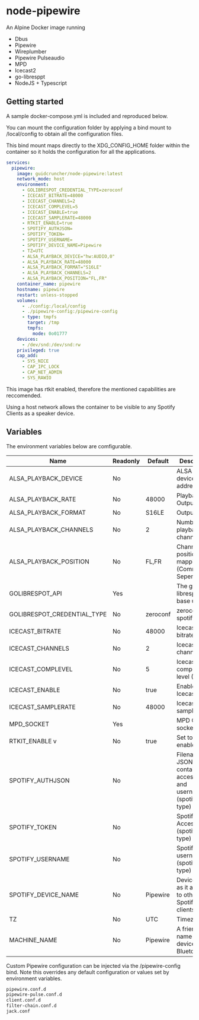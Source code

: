 # node-pipewire

An Alpine Docker image running

- Dbus
- Pipewire
- Wireplumber
- Pipewire Pulseaudio
- MPD
- Icecast2
- go-libresppt
- NodeJS + Typescript

## Getting started

A sample docker-compose.yml is included and reproduced below.

You can mount the configuration folder by applying a bind mount to /local/config to obtain all the configuration files. 

This bind mount maps directly to the XDG_CONFIG_HOME folder within the container so it holds the configuration for all the applications.

```yaml
services:
  pipewire:
    image: guidcruncher/node-pipewire:latest
    network_mode: host
    environment:
      - GOLIBRESPOT_CREDENTIAL_TYPE=zeroconf
      - ICECAST_BITRATE=48000
      - ICECAST_CHANNELS=2
      - ICECAST_COMPLEVEL=5
      - ICECAST_ENABLE=true
      - ICECAST_SAMPLERATE=48000
      - RTKIT_ENABLE=true
      - SPOTIFY_AUTHJSON=
      - SPOTIFY_TOKEN=
      - SPOTIFY_USERNAME=
      - SPOTIFY_DEVICE_NAME=Pipewire
      - TZ=UTC
      - ALSA_PLAYBACK_DEVICE="hw:AUDIO,0"
      - ALSA_PLAYBACK_RATE=48000
      - ALSA_PLAYBACK_FORMAT="S16LE"
      - ALSA_PLAYBACK_CHANNELS=2
      - ALSA_PLAYBACK_POSITION="FL,FR"
    container_name: pipewire
    hostname: pipewire
    restart: unless-stopped
    volumes:
      - ./config:/local/config
      - ./pipewire-config:/pipewire-config
      - type: tmpfs
        target: /tmp
        tmpfs:
          mode: 0o01777
    devices:
      - /dev/snd:/dev/snd:rw
    privileged: true
    cap_add:
      - SYS_NICE
      - CAP_IPC_LOCK
      - CAP_NET_ADMIN
      - SYS_RAWIO
```
This image has rtkit enabled, therefore the mentioned capabilities are reccomended.

Using a host network allows the container to be visible to any Spotify Clients as a speaker device.

## Variables

The environment variables below are comfigurable.

| Name                        | Readonly | Default  | Description                                                                     |
|-----------------------------|----------|----------|---------------------------------------------------------------------------------|
| ALSA_PLAYBACK_DEVICE        | No       |          | ALSA Output device address                                                      |
| ALSA_PLAYBACK_RATE          | No       | 48000    | Playback Output rate                                                            |
| ALSA_PLAYBACK_FORMAT        | No       | S16LE    | Output format                                                                   |
| ALSA_PLAYBACK_CHANNELS      | No       | 2        | Number of playback channels                                                     |
| ALSA_PLAYBACK_POSITION      | No       | FL,FR    | Channel to position mapping (Comma Seperated)                                   |
| GOLIBRESPOT_API             | Yes      |          | The go-librespot API base url                                                   |
| GOLIBRESPOT_CREDENTIAL_TYPE | No       | zeroconf | zeroconf or spotify_token                                                       |
| ICECAST_BITRATE             | No       | 48000    | Icecast bitrate                                                                 |
| ICECAST_CHANNELS            | No       | 2        | Icecast channels                                                                |
| ICECAST_COMPLEVEL           | No       | 5        | Icecast compression level (1-10)                                                |
| ICECAST_ENABLE              | No       | true     | Enable Icecast                                                                  |
| ICECAST_SAMPLERATE          | No       | 48000    | Icecast sample rate                                                             |
| MPD_SOCKET                  | Yes      |          | MPD Control socket path                                                         |
| RTKIT_ENABLE  v             | No       | true     | Set to true to enable RTKit                                                     |
| SPOTIFY_AUTHJSON            | No       |          | Filename of JSON file containing access token and username (spotify_token type) |
| SPOTIFY_TOKEN               | No       |          | Spotify Access token (spotify_token type)                                       |
| SPOTIFY_USERNAME            | No       |          | Spotify username (spotify_token type)                                           |
| SPOTIFY_DEVICE_NAME         | No       | Pipewire | Device name as it appears to other Spotify clients                              |
| TZ                          | No       | UTC      | Timezone                                                                        |
| MACHINE_NAME                | No       | Pipewire | A friendly name for a device on Bluetooth |

Custom Pipewire configuration can be injected via the /pipewire-config bind. Note this overrides any default configuration or values 
set by environment variables.

```bash
pipewire.conf.d
pipewire-pulse.conf.d
client.conf.d
filter-chain.conf.d
jack.conf
```
